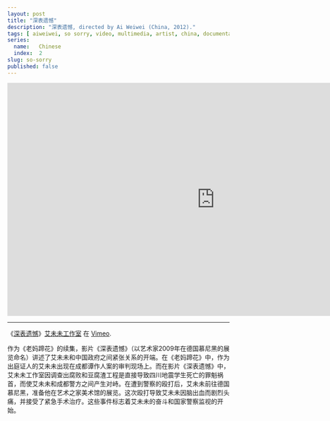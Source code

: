 ```yaml
---
layout: post
title: "深表遗憾"
description: "深表遗憾, directed by Ai Weiwei (China, 2012)."
tags: [ aiweiwei, so sorry, video, multimedia, artist, china, documentary ]
series:
  name:   Chinese
  index:  2
slug: so-sorry
published: false
---
```


&#x20;<iframe src="http://player.vimeo.com/video/40648828" width="940" height="528" frameborder="0"> </iframe>

- - -

《[深表遗憾](https://vimeo.com/40648828)》[艾未未工作室](https://vimeo.com/weiweiweb) 在 [Vimeo](http://vimeo.com).

作为《老妈蹄花》的续集，影片《深表遗憾》（以艺术家2009年在德国慕尼黑的展览命名）讲述了艾未未和中国政府之间紧张关系的开端。在《老妈蹄花》中，作为出庭证人的艾未未出现在成都谭作人案的审判现场上。而在影片《深表遗憾》中，艾未未工作室因调查出腐败和豆腐渣工程是直接导致四川地震学生死亡的罪魁祸首，而使艾未未和成都警方之间产生对峙。在遭到警察的殴打后，艾未未前往德国慕尼黑，准备他在艺术之家美术馆的展览。这次殴打导致艾未未因脑出血而剧烈头痛，并接受了紧急手术治疗。这些事件标志着艾未未的奋斗和国家警察监视的开始。

